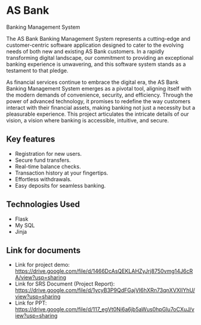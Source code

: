# AS Bank
Banking Management System

The AS Bank Banking Management System represents a cutting-edge and customer-centric software application designed to cater to the evolving needs of both new and existing AS Bank customers. In a rapidly transforming digital landscape, our commitment to providing an exceptional banking experience is unwavering, and this software system stands as a testament to that pledge. 

As financial services continue to embrace the digital era, the AS Bank Banking Management System emerges as a pivotal tool, aligning itself with the modern demands of convenience, security, and efficiency. Through the power of advanced technology, it promises to redefine the way customers interact with their financial assets, making banking not just a necessity but a pleasurable experience. This project articulates the intricate details of our vision, a vision where banking is accessible, intuitive, and secure.

## Key features
- Registration for new users.
- Secure fund transfers.
- Real-time balance checks.
- Transaction history at your fingertips.
- Effortless withdrawals.
- Easy deposits for seamless banking.

## Technologies Used
- Flask
- My SQL
- Jinja

## Link for documents
- Link for project demo: https://drive.google.com/file/d/1466DcAsQEKLAHZyJrj8750vmg14J6cRA/view?usp=sharing
- Link for SRS Document (Project Report): https://drive.google.com/file/d/1ycyB3P9QdFGajVI6hXRn73qnXVXlIYhU/view?usp=sharing
- Link for PPT: https://drive.google.com/file/d/117_egVt0Ni6a6jb5aWus0hpGlu7oCXuJ/view?usp=sharing
